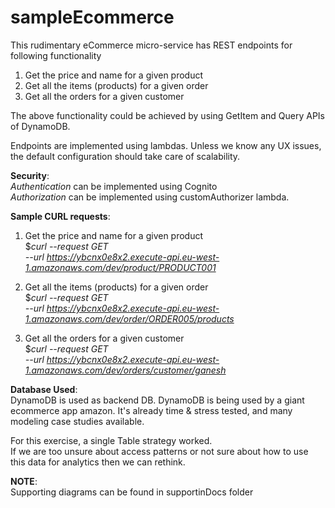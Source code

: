 # sampleEcommerce
This rudimentary eCommerce micro-service has REST endpoints for following functionality
1. Get the price and name for a given product
2. Get all the items (products) for a given order
3. Get all the orders for a given customer

The above functionality could be achieved by using GetItem and Query APIs of DynamoDB.

Endpoints are implemented using lambdas. Unless we know any UX issues, the default configuration should take care of scalability.

**Security**:
<br>
_Authentication_ can be implemented using Cognito
<br>
_Authorization_ can be implemented using customAuthorizer lambda.

**Sample CURL requests**:

1. Get the price and name for a given product
<br>$_curl --request GET \
   --url https://ybcnx0e8x2.execute-api.eu-west-1.amazonaws.com/dev/product/PRODUCT001_
   

2. Get all the items (products) for a given order
<br>$_curl --request GET \
   --url https://ybcnx0e8x2.execute-api.eu-west-1.amazonaws.com/dev/order/ORDER005/products_

3. Get all the orders for a given customer
<br>$_curl --request GET \
   --url https://ybcnx0e8x2.execute-api.eu-west-1.amazonaws.com/dev/orders/customer/ganesh_

**Database Used**:
<br>
DynamoDB is used as backend DB.
DynamoDB is being used by a giant ecommerce app amazon. 
It's already time & stress tested, and many modeling case studies available. 

For this exercise, a single Table strategy worked. 
<br>
If we are too unsure about access patterns or not sure about how to use this data for analytics then we can rethink.

**NOTE**:
<br>
Supporting diagrams can be found in supportinDocs folder
